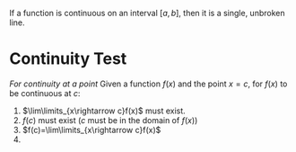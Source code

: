 If a function is continuous on an interval $[a,b]$, then it is a single, unbroken line.

# Continuity Test
*For continuity at a point*
Given a function $f(x)$ and the point $x=c$, for $f(x)$ to be continuous at $c$:
1. $\lim\limits_{x\rightarrow c}f(x)$ must exist.
2. $f(c)$ must exist ($c$ must be in the domain of $f(x)$)
3. $f(c)=\lim\limits_{x\rightarrow c}f(x)$
4. 